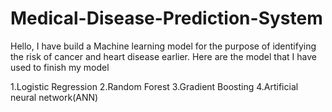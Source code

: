 # Medical-Disease-Prediction-System
Hello, I have build a Machine learning model for the purpose of identifying the risk of cancer and heart disease earlier.
Here are the model that I have used to finish my model

1.Logistic Regression
2.Random Forest
3.Gradient Boosting
4.Artificial neural network(ANN)

